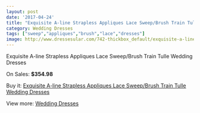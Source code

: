 ```yaml
---
layout: post
date: '2017-04-24'
title: "Exquisite A-line Strapless Appliques Lace Sweep/Brush Train Tulle Wedding Dresses"
category: Wedding Dresses
tags: ["sweep","appliques","brush","lace","dresses"]
image: http://www.dressesular.com/742-thickbox_default/exquisite-a-line-strapless-appliques-lace-sweep-brush-train-tulle-wedding-dresses.jpg
---
```

Exquisite A-line Strapless Appliques Lace Sweep/Brush Train Tulle Wedding Dresses

On Sales: **$354.98**
<a href="https://www.dressesular.com/wedding-dresses/187-exquisite-a-line-strapless-appliques-lace-sweep-brush-train-tulle-wedding-dresses.html"><amp-img layout="responsive" width="600" height="600" src="//www.dressesular.com/742-thickbox_default/exquisite-a-line-strapless-appliques-lace-sweep-brush-train-tulle-wedding-dresses.jpg" alt="Exquisite A-line Strapless Appliques Lace Sweep/Brush Train Tulle Wedding Dresses 0" /></a>
<a href="https://www.dressesular.com/wedding-dresses/187-exquisite-a-line-strapless-appliques-lace-sweep-brush-train-tulle-wedding-dresses.html"><amp-img layout="responsive" width="600" height="600" src="//www.dressesular.com/745-thickbox_default/exquisite-a-line-strapless-appliques-lace-sweep-brush-train-tulle-wedding-dresses.jpg" alt="Exquisite A-line Strapless Appliques Lace Sweep/Brush Train Tulle Wedding Dresses 1" /></a>
<a href="https://www.dressesular.com/wedding-dresses/187-exquisite-a-line-strapless-appliques-lace-sweep-brush-train-tulle-wedding-dresses.html"><amp-img layout="responsive" width="600" height="600" src="//www.dressesular.com/744-thickbox_default/exquisite-a-line-strapless-appliques-lace-sweep-brush-train-tulle-wedding-dresses.jpg" alt="Exquisite A-line Strapless Appliques Lace Sweep/Brush Train Tulle Wedding Dresses 2" /></a>
<a href="https://www.dressesular.com/wedding-dresses/187-exquisite-a-line-strapless-appliques-lace-sweep-brush-train-tulle-wedding-dresses.html"><amp-img layout="responsive" width="600" height="600" src="//www.dressesular.com/743-thickbox_default/exquisite-a-line-strapless-appliques-lace-sweep-brush-train-tulle-wedding-dresses.jpg" alt="Exquisite A-line Strapless Appliques Lace Sweep/Brush Train Tulle Wedding Dresses 3" /></a>

Buy it: [Exquisite A-line Strapless Appliques Lace Sweep/Brush Train Tulle Wedding Dresses](https://www.dressesular.com/wedding-dresses/187-exquisite-a-line-strapless-appliques-lace-sweep-brush-train-tulle-wedding-dresses.html "Exquisite A-line Strapless Appliques Lace Sweep/Brush Train Tulle Wedding Dresses")

View more: [Wedding Dresses](https://www.dressesular.com/3-wedding-dresses "Wedding Dresses")